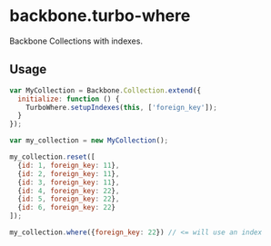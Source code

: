 # backbone.turbo-where

Backbone Collections with indexes.

## Usage

```js
var MyCollection = Backbone.Collection.extend({
  initialize: function () {
    TurboWhere.setupIndexes(this, ['foreign_key']);
  }
});

var my_collection = new MyCollection();

my_collection.reset([
  {id: 1, foreign_key: 11},
  {id: 2, foreign_key: 11},
  {id: 3, foreign_key: 11},
  {id: 4, foreign_key: 22},
  {id: 5, foreign_key: 22},
  {id: 6, foreign_key: 22}
]);

my_collection.where({foreign_key: 22}) // <= will use an index
```

